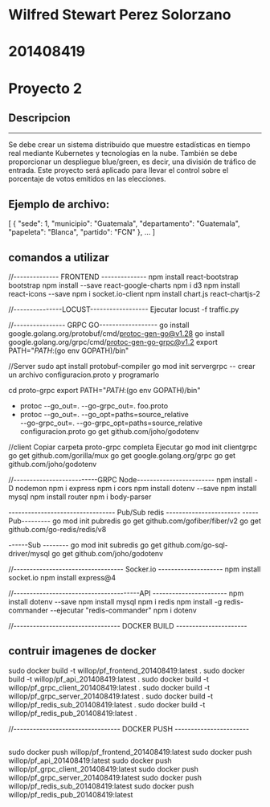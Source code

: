 # Wilfred Stewart Perez Solorzano
# 201408419
# Proyecto 2 


## Descripcion
---
Se debe crear un sistema distribuido que muestre estadísticas en tiempo real mediante Kubernetes y tecnologías en la nube. También se debe proporcionar un despliegue blue/green, es decir, una división de tráfico de entrada. Este proyecto será aplicado para llevar el control sobre el porcentaje de votos emitidos en las elecciones.


## Ejemplo de archivo:
[
    {
        "sede": 1,
        "municipio": "Guatemala",
        "departamento": "Guatemala",
        "papeleta": "Blanca",
        "partido": "FCN"
    },
…
]

## comandos a utilizar

//-------------- FRONTEND --------------
npm install react-bootstrap bootstrap
npm install --save react-google-charts
npm i d3
npm install react-icons --save
npm i socket.io-client
npm install chart.js react-chartjs-2

//---------------LOCUST------------------
Ejecutar
locust -f traffic.py

//---------------- GRPC GO------------------
go install google.golang.org/protobuf/cmd/protoc-gen-go@v1.28
go install google.golang.org/grpc/cmd/protoc-gen-go-grpc@v1.2
export PATH="$PATH:$(go env GOPATH)/bin"

//Server
sudo apt install protobuf-compiler
go mod init servergrpc
-- crear un archivo configuracion.proto y programarlo


cd proto-grpc
export PATH="$PATH:$(go env GOPATH)/bin"
* protoc --go_out=. --go-grpc_out=. foo.proto
* protoc --go_out=. --go_opt=paths=source_relative \
    --go-grpc_out=. --go-grpc_opt=paths=source_relative \
    configuracion.proto
go get github.com/joho/godotenv


//client
Copiar carpeta proto-grpc completa
Ejecutar
go mod init clientgrpc
go get github.com/gorilla/mux
go get google.golang.org/grpc
go get github.com/joho/godotenv

//--------------------------GRPC Node------------------------
npm install -D nodemon
npm i express
npm i cors
npm install dotenv --save
npm install mysql
npm install router
npm i body-parser



--------------------------------- Pub/Sub redis -----------------------
-----Pub---------
go mod init pubredis
go get github.com/gofiber/fiber/v2
go get github.com/go-redis/redis/v8

------Sub --------
go mod init subredis
go get github.com/go-sql-driver/mysql
go get github.com/joho/godotenv


//---------------------------------- Socker.io --------------------
npm install socket.io
npm install express@4

//---------------------------------------API -----------------------
npm install dotenv --save
npm install mysql
npm i redis
npm install -g redis-commander
--ejecutar "redis-commander"
npm i dotenv


//--------------------------------- DOCKER BUILD ----------------------
## contruir imagenes de docker 
sudo docker build -t willop/pf_frontend_201408419:latest .
sudo docker build -t willop/pf_api_201408419:latest .
sudo docker build -t willop/pf_grpc_client_201408419:latest .
sudo docker build -t willop/pf_grpc_server_201408419:latest .
sudo docker build -t willop/pf_redis_sub_201408419:latest .
sudo docker build -t willop/pf_redis_pub_201408419:latest .

//--------------------------------- DOCKER PUSH -----------------------
##
sudo docker push willop/pf_frontend_201408419:latest
sudo docker push willop/pf_api_201408419:latest
sudo docker push willop/pf_grpc_client_201408419:latest
sudo docker push willop/pf_grpc_server_201408419:latest
sudo docker push willop/pf_redis_sub_201408419:latest
sudo docker push willop/pf_redis_pub_201408419:latest